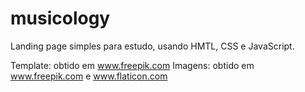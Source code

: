 # musicology
Landing page simples para estudo, usando HMTL, CSS e JavaScript.

Template: obtido em www.freepik.com
Imagens: obtido em www.freepik.com e www.flaticon.com

